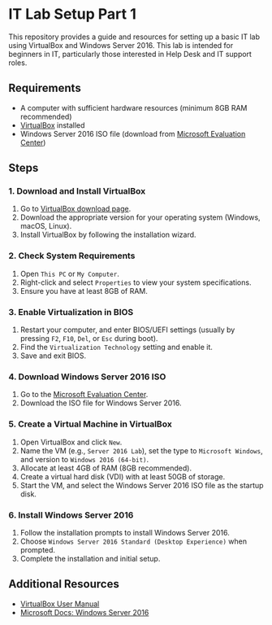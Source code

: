 # IT Lab Setup Part 1

This repository provides a guide and resources for setting up a basic IT lab using VirtualBox and Windows Server 2016. This lab is intended for beginners in IT, particularly those interested in Help Desk and IT support roles.

## Requirements

- A computer with sufficient hardware resources (minimum 8GB RAM recommended)
- [VirtualBox](https://www.virtualbox.org/) installed
- Windows Server 2016 ISO file (download from [Microsoft Evaluation Center](https://www.microsoft.com/en-us/evalcenter/evaluate-windows-server-2016))

## Steps

### 1. Download and Install VirtualBox

1. Go to [VirtualBox download page](https://www.virtualbox.org/wiki/Downloads).
2. Download the appropriate version for your operating system (Windows, macOS, Linux).
3. Install VirtualBox by following the installation wizard.

### 2. Check System Requirements

1. Open `This PC` or `My Computer`.
2. Right-click and select `Properties` to view your system specifications.
3. Ensure you have at least 8GB of RAM.

### 3. Enable Virtualization in BIOS

1. Restart your computer, and enter BIOS/UEFI settings (usually by pressing `F2`, `F10`, `Del`, or `Esc` during boot).
2. Find the `Virtualization Technology` setting and enable it.
3. Save and exit BIOS.

### 4. Download Windows Server 2016 ISO

1. Go to the [Microsoft Evaluation Center](https://www.microsoft.com/en-us/evalcenter/evaluate-windows-server-2016).
2. Download the ISO file for Windows Server 2016.

### 5. Create a Virtual Machine in VirtualBox

1. Open VirtualBox and click `New`.
2. Name the VM (e.g., `Server 2016 Lab`), set the type to `Microsoft Windows`, and version to `Windows 2016 (64-bit)`.
3. Allocate at least 4GB of RAM (8GB recommended).
4. Create a virtual hard disk (VDI) with at least 50GB of storage.
5. Start the VM, and select the Windows Server 2016 ISO file as the startup disk.

### 6. Install Windows Server 2016

1. Follow the installation prompts to install Windows Server 2016.
2. Choose `Windows Server 2016 Standard (Desktop Experience)` when prompted.
3. Complete the installation and initial setup.

## Additional Resources

- [VirtualBox User Manual](https://www.virtualbox.org/manual/UserManual.html)
- [Microsoft Docs: Windows Server 2016](https://docs.microsoft.com/en-us/windows-server/get-started/windows-server-2016)

